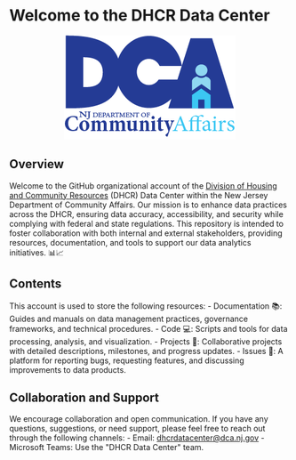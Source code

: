 # Welcome to the DHCR Data Center

<p align="center">
  <img width="309" height="187" src="profile/logo.png">
</p>

## Overview

Welcome to the GitHub organizational account of the [Division of Housing
and Community Resources](https://www.nj.gov/dca//dhcr/index.shtml)
(DHCR) Data Center within the New Jersey Department of Community
Affairs. Our mission is to enhance data practices across the DHCR,
ensuring data accuracy, accessibility, and security while complying with
federal and state regulations. This repository is intended to foster
collaboration with both internal and external stakeholders, providing
resources, documentation, and tools to support our data analytics
initiatives. 📊📈

## Contents

This account is used to store the following resources: - Documentation
📚: Guides and manuals on data management practices, governance
frameworks, and technical procedures. - Code 💻: Scripts and tools for
data processing, analysis, and visualization. - Projects 📝:
Collaborative projects with detailed descriptions, milestones, and
progress updates. - Issues 🐛: A platform for reporting bugs, requesting
features, and discussing improvements to data products.

## Collaboration and Support

We encourage collaboration and open communication. If you have any
questions, suggestions, or need support, please feel free to reach out
through the following channels: - Email:
[dhcrdatacenter\@dca.nj.gov](mailto:dhcrdatacenter@dca.nj.gov) -
Microsoft Teams: Use the "DHCR Data Center" team.
